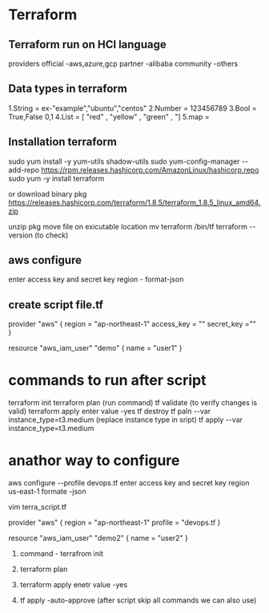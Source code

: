 # Terraform


## Terraform run on HCl language 
providers
official -aws,azure,gcp
partner -alibaba
community -others

## Data types in terraform
1.String = ex-"example","ubuntu","centos"
2.Number = 123456789
3.Bool = True,False 0,1
4.List = [ "red" , "yellow" , "green" , "]
5.map = 

## Installation terraform
sudo yum install -y yum-utils shadow-utils
sudo yum-config-manager --add-repo https://rpm.releases.hashicorp.com/AmazonLinux/hashicorp.repo
sudo yum -y install terraform

or
download binary pkg
https://releases.hashicorp.com/terraform/1.8.5/terraform_1.8.5_linux_amd64.zip

unzip pkg
move file on exicutable location
mv terraform /bin/tf
terraform --version (to check)

## aws configure
enter access key and secret key
region -
format-json 

## create script file.tf

provider "aws" {
    region = "ap-northeast-1"
    access_key = ""
    secret_key =""
}

resource "aws_iam_user" "demo" {
    name = "user1"
}

# commands to run after script
terraform init
terraform plan (run command)
tf validate (to verify changes is valid)
terraform apply
enter value -yes
tf destroy
tf paln --var instance_type=t3.medium (replace instance type in sript)
tf apply --var instance_type=t3.medium

# anathor way to configure
aws configure --profile devops.tf
enter access key and secret key
region us-east-1
formate -json

vim terra_script.tf

provider "aws" {
    region = "ap-northeast-1"
    profile = "devops.tf
}

resource "aws_iam_user" "demo2" {
    name = "user2"
}

1) command - terrafrom init
2) terraform plan
3) terraform apply
enetr value -yes

5) tf apply -auto-approve (after script skip all commands we can also use)
